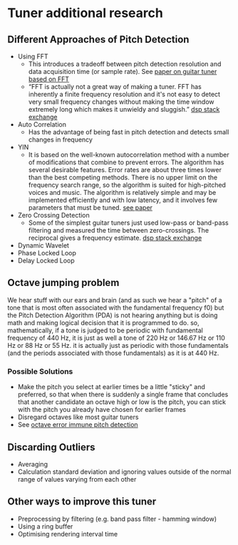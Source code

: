 # Tuner additional research

## Different Approaches of Pitch Detection
- Using FFT 
  - This introduces a tradeoff between pitch detection resolution and data acquisition time (or sample rate). See [paper on guitar tuner based on FFT](https://arxiv.org/pdf/0912.0745.pdf)
  - “FFT is actually not a great way of making a tuner. FFT has inherently a finite frequency resolution and it's not easy to detect very small frequency changes without making the time window extremely long which makes it unwieldy and sluggish.” [dsp stack exchange](https://dsp.stackexchange.com/questions/1317/is-there-an-algorithm-for-finding-a-frequency-without-dft-or-fft?utm_medium=organic&utm_source=google_rich_qa&utm_campaign=google_rich_qa)
- Auto Correlation
  - Has the advantage of being fast in pitch detection and detects small changes in frequency
- YIN
  - It is based on the well-known autocorrelation method with a number of modifications that combine to prevent errors. The algorithm has several desirable features. Error rates are about three times lower than the best competing methods. There is no upper limit on the frequency search range, so the algorithm is suited for high-pitched voices and music. The algorithm is relatively simple and may be implemented efficiently and with low latency, and it involves few parameters that must be tuned. [see paper](http://audition.ens.fr/adc/pdf/2002_JASA_YIN.pdf)
- Zero Crossing Detection
  - Some of the simplest guitar tuners just used low-pass or band-pass filtering and measured the time between zero-crossings.  The reciprocal gives a frequency estimate. [dsp stack exchange](https://dsp.stackexchange.com/questions/1317/is-there-an-algorithm-for-finding-a-frequency-without-dft-or-fft?utm_medium=organic&utm_source=google_rich_qa&utm_campaign=google_rich_qa)
- Dynamic Wavelet
- Phase Locked Loop
- Delay Locked Loop

## Octave jumping problem
We hear stuff with our ears and brain (and as such we hear a "pitch" of a tone that is most often associated with the fundamental frequency f0) but the Pitch Detection Algorithm (PDA) is not hearing anything but is doing math and making logical decision that it is programmed to do. so, mathematically, if a tone is judged to be periodic with fundamental frequency of 440 Hz, it is just as well a tone of 220 Hz or 146.67 Hz or 110 Hz or 88 Hz or 55 Hz. it is actually just as periodic with those fundamentals (and the periods associated with those fundamentals) as it is at 440 Hz.

### Possible Solutions
- Make the pitch you select at earlier times be a little "sticky" and preferred, so that when there is suddenly a single frame that concludes that another candidate an octave high or low is the pitch, you can stick with the pitch you already have chosen for earlier frames
- Disregard octaves like most guitar tuners
- See [octave error immune pitch detection](https://www.tandfonline.com/doi/abs/10.1080/09298210500235301?journalCode=nnmr20)

## Discarding Outliers
- Averaging
- Calculation standard deviation and ignoring values outside of the normal range of values varying from each other

## Other ways to improve this tuner
- Preprocessing by filtering (e.g. band pass filter - hamming window)
- Using a ring buffer
- Optimising rendering interval time
